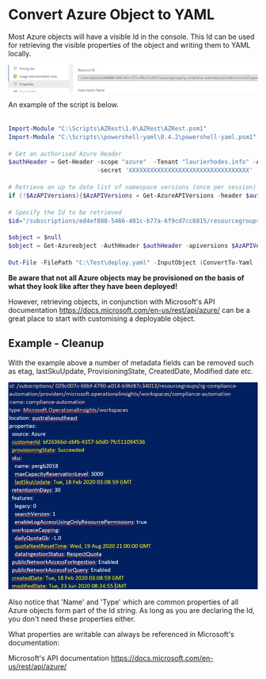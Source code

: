 # Convert Azure Object to YAML

Most Azure objects will have a visible Id in the console.  This Id can be used for retrieving the visible properties of the object and writing them to YAML locally.

![objectId](Images/objectId.JPG)



An example of the script is below.

```powershell

Import-Module "C:\Scripts\AZRest\1.0\AZRest\AZRest.psm1" 
Import-Module "C:\Scripts\\powershell-yaml\0.4.2\powershell-yaml.psm1" 

# Get an authorised Azure Header
$authHeader = Get-Header -scope "azure"  -Tenant "laurierhodes.info" -AppId "aa73b052-6cea-4f17-b54b-6a536be5c715" `
                         -secret 'XXXXXXXXXXXXXXXXXXXXXXXXXXXXXXXXXX'

# Retrieve an up to date list of namespace versions (once per session)
if (!$AzAPIVersions){$AzAPIVersions = Get-AzureAPIVersions -header $authHeader -SubscriptionID "2be53ae5-6e46-47df-beb9-6f3a795387b8"}

# Specify the Id to be retrieved
$id="/subscriptions/ed4ef888-5466-401c-b77a-6f9cd7cc6815/resourcegroups/rg-compliance-automation/providers/microsoft.operationalinsights/workspaces/compliance-automation"

$object = $null
$object = Get-Azureobject -AuthHeader $authHeader -apiversions $AzAPIVersions -id $id

Out-File -FilePath "C:\Test\deploy.yaml" -InputObject (ConvertTo-Yaml -data $object) -Force 
```

**Be aware that not all Azure objects may be provisioned on the basis of what they look like after they have been deployed!**

However, retrieving objects, in conjunction with Microsoft's API documentation https://docs.microsoft.com/en-us/rest/api/azure/ can be a great place to start with customising a deployable object.

## Example - Cleanup

With the example above a number of metadata fields can be removed such as etag, lastSkuUpdate, ProvisioningState, CreatedDate, Modified date etc.  

![cleanup](Images/cleanup.JPG)

Also notice that 'Name' and 'Type' which are common properties of all Azure objects form part of the Id string.  As long as you are declaring the Id, you don't need these properties either.

What properties are writable can always be referenced in Microsoft's documentation:

 Microsoft's API documentation https://docs.microsoft.com/en-us/rest/api/azure/ 

